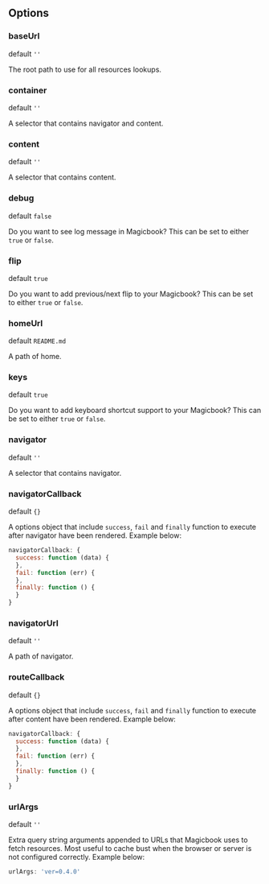 ## Options
### baseUrl
default `''`

The root path to use for all resources lookups.

### container
default `''`

A selector that contains navigator and content.

### content
default `''`

A selector that contains content.

### debug
default `false`

Do you want to see log message in Magicbook? This can be set to either `true` or `false`.

### flip
default `true`

Do you want to add previous/next flip to your Magicbook? This can be set to either `true` or `false`.

### homeUrl
default `README.md`

A path of home. 

### keys
default `true`

Do you want to add keyboard shortcut support to your Magicbook? This can be set to either `true` or `false`.

### navigator
default `''`

A selector that contains navigator.

### navigatorCallback
default `{}`

A options object that include `success`, `fail` and `finally` function to execute after navigator have been rendered. Example below:

```js
navigatorCallback: {
  success: function (data) {
  },
  fail: function (err) {
  },
  finally: function () {
  }
}
```

### navigatorUrl
default `''`

A path of navigator.

### routeCallback
default `{}`

A options object that include `success`, `fail` and `finally` function to execute after content have been rendered. Example below:

```js
navigatorCallback: {
  success: function (data) {
  },
  fail: function (err) {
  },
  finally: function () {
  }
}
```

### urlArgs
default `''`

Extra query string arguments appended to URLs that Magicbook uses to fetch resources. Most useful to cache bust when the browser or server is not configured correctly. Example below:

```js
urlArgs: 'ver=0.4.0'
```
